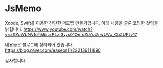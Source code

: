 # JsMemo

Xcode, Swift를 이용한 간단한 메모앱 만들기입니다.
아래 내용을 클론 코딩한 것임을 밝힙니다.
https://www.youtube.com/watch?v=zEZuWbNV1uY&list=PLziSvys01OemZoYotSrwUVx_CbZUF7v17

내용들은 블로그에 정리되어 있습니다.
https://blog.naver.com/easeon11/222139111890

감사합니다.
